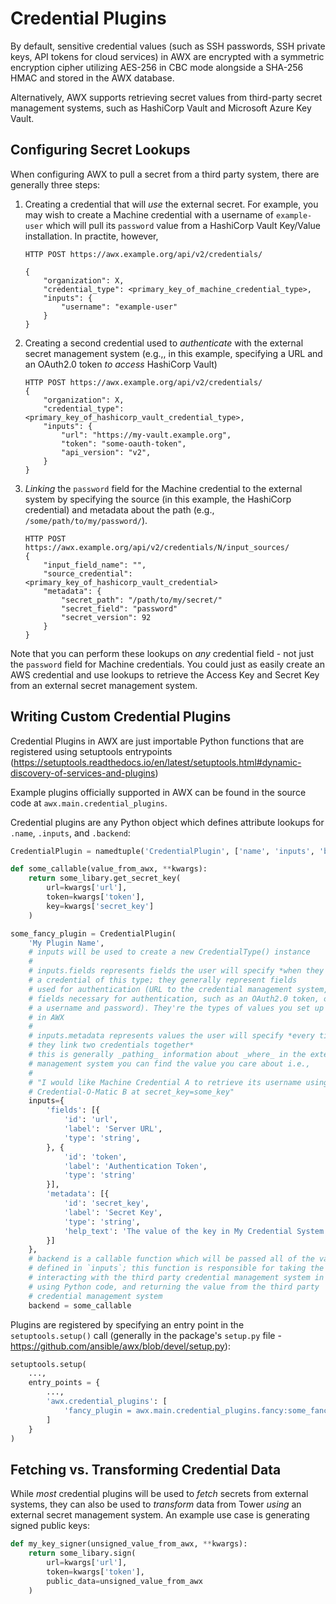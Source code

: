 Credential Plugins
==================

By default, sensitive credential values (such as SSH passwords, SSH private
keys, API tokens for cloud services) in AWX are encrypted with a symmetric
encryption cipher utilizing AES-256 in CBC mode alongside a SHA-256 HMAC and
stored in the AWX database.

Alternatively, AWX supports retrieving secret values from third-party secret
management systems, such as HashiCorp Vault and Microsoft Azure Key Vault.

Configuring Secret Lookups
--------------------------

When configuring AWX to pull a secret from a third party system, there are
generally three steps:

1.  Creating a credential that will _use_ the external secret.  For example,
    you may wish to create a Machine credential with a username of
    `example-user` which will pull its `password` value from a HashiCorp Vault
    Key/Value installation.  In practite, however,

    ```shell
    HTTP POST https://awx.example.org/api/v2/credentials/

    {
        "organization": X,
        "credential_type": <primary_key_of_machine_credential_type>,
        "inputs": {
            "username": "example-user"
        }
    }

2.  Creating a second credential used to _authenticate_ with the external
    secret management system (e.g.,, in this example, specifying a URL and an
    OAuth2.0 token _to access_ HashiCorp Vault)

    ```shell
    HTTP POST https://awx.example.org/api/v2/credentials/
    {
        "organization": X,
        "credential_type": <primary_key_of_hashicorp_vault_credential_type>,
        "inputs": {
            "url": "https://my-vault.example.org",
            "token": "some-oauth-token",
            "api_version": "v2",
        }
    }

3.  _Linking_ the `password` field for the Machine credential to the external
    system by specifying the source (in this example, the HashiCorp credential)
    and metadata about the path (e.g., `/some/path/to/my/password/`).

    ```shell
    HTTP POST https://awx.example.org/api/v2/credentials/N/input_sources/
    {
        "input_field_name": "",
        "source_credential": <primary_key_of_hashicorp_vault_credential>
        "metadata": {
            "secret_path": "/path/to/my/secret/"
            "secret_field": "password"
            "secret_version": 92
        }
    }
    ```

Note that you can perform these lookups on *any* credential field - not just
the `password` field for Machine credentials.  You could just as easily create
an AWS credential and use lookups to retrieve the Access Key and Secret Key
from an external secret management system.

Writing Custom Credential Plugins
----------------------------------

Credential Plugins in AWX are just importable Python functions that are
registered using setuptools entrypoints
(https://setuptools.readthedocs.io/en/latest/setuptools.html#dynamic-discovery-of-services-and-plugins)

Example plugins officially supported in AWX can be found in the source code at
`awx.main.credential_plugins`.

Credential plugins are any Python object which defines attribute lookups for `.name`, `.inputs`, and `.backend`:

```python
CredentialPlugin = namedtuple('CredentialPlugin', ['name', 'inputs', 'backend'])

def some_callable(value_from_awx, **kwargs):
    return some_libary.get_secret_key(
        url=kwargs['url'],
        token=kwargs['token'],
        key=kwargs['secret_key']
    )

some_fancy_plugin = CredentialPlugin(
    'My Plugin Name',
    # inputs will be used to create a new CredentialType() instance
    #
    # inputs.fields represents fields the user will specify *when they create*
    # a credential of this type; they generally represent fields
    # used for authentication (URL to the credential management system, any
    # fields necessary for authentication, such as an OAuth2.0 token, or
    # a username and password). They're the types of values you set up _once_
    # in AWX
    #
    # inputs.metadata represents values the user will specify *every time
    # they link two credentials together*
    # this is generally _pathing_ information about _where_ in the external
    # management system you can find the value you care about i.e.,
    #
    # "I would like Machine Credential A to retrieve its username using
    # Credential-O-Matic B at secret_key=some_key"
    inputs={
        'fields': [{
            'id': 'url',
            'label': 'Server URL',
            'type': 'string',
        }, {
            'id': 'token',
            'label': 'Authentication Token',
            'type': 'string'
        }],
        'metadata': [{
            'id': 'secret_key',
            'label': 'Secret Key',
            'type': 'string',
            'help_text': 'The value of the key in My Credential System to fetch.'
        }]
    },
    # backend is a callable function which will be passed all of the values
    # defined in `inputs`; this function is responsible for taking the arguments,
    # interacting with the third party credential management system in question
    # using Python code, and returning the value from the third party
    # credential management system
    backend = some_callable
```

Plugins are registered by specifying an entry point in the `setuptools.setup()`
call (generally in the package's `setup.py` file - https://github.com/ansible/awx/blob/devel/setup.py):

```python
setuptools.setup(
    ...,
    entry_points = {
        ...,
        'awx.credential_plugins': [
            'fancy_plugin = awx.main.credential_plugins.fancy:some_fancy_plugin',
        ]
    }
)
```

Fetching vs. Transforming Credential Data
-----------------------------------------
While _most_ credential plugins will be used to _fetch_ secrets from external
systems, they can also be used to *transform* data from Tower _using_ an
external secret management system.  An example use case is generating signed
public keys:

```python
def my_key_signer(unsigned_value_from_awx, **kwargs):
    return some_libary.sign(
        url=kwargs['url'],
        token=kwargs['token'],
        public_data=unsigned_value_from_awx
    )
```
